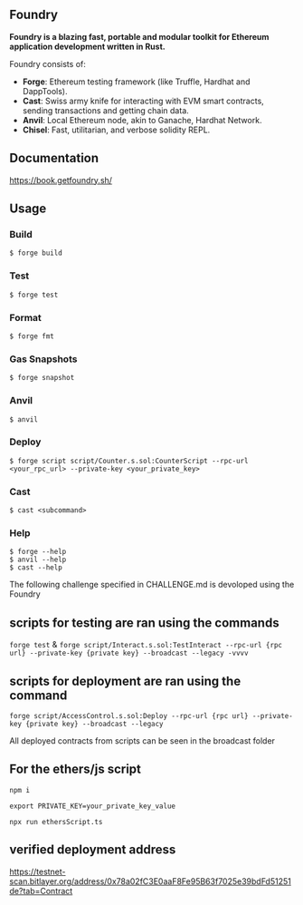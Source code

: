 ## Foundry

**Foundry is a blazing fast, portable and modular toolkit for Ethereum application development written in Rust.**

Foundry consists of:

-   **Forge**: Ethereum testing framework (like Truffle, Hardhat and DappTools).
-   **Cast**: Swiss army knife for interacting with EVM smart contracts, sending transactions and getting chain data.
-   **Anvil**: Local Ethereum node, akin to Ganache, Hardhat Network.
-   **Chisel**: Fast, utilitarian, and verbose solidity REPL.

## Documentation

https://book.getfoundry.sh/

## Usage

### Build

```shell
$ forge build
```

### Test

```shell
$ forge test
```

### Format

```shell
$ forge fmt
```

### Gas Snapshots

```shell
$ forge snapshot
```

### Anvil

```shell
$ anvil
```

### Deploy

```shell
$ forge script script/Counter.s.sol:CounterScript --rpc-url <your_rpc_url> --private-key <your_private_key>
```

### Cast

```shell
$ cast <subcommand>
```

### Help

```shell
$ forge --help
$ anvil --help
$ cast --help
```


The following challenge specified in CHALLENGE.md is devoloped using the Foundry

## scripts for testing are ran using the commands

`forge test` & `forge script/Interact.s.sol:TestInteract --rpc-url {rpc url} --private-key {private key} --broadcast --legacy -vvvv`

## scripts for deployment are ran using the command

`forge script/AccessControl.s.sol:Deploy --rpc-url {rpc url} --private-key {private key} --broadcast --legacy`

All deployed contracts from scripts can be seen in the broadcast folder


## For the ethers/js script

`npm i`

`export PRIVATE_KEY=your_private_key_value`

`npx run ethersScript.ts`


## verified deployment address

https://testnet-scan.bitlayer.org/address/0x78a02fC3E0aaF8Fe95B63f7025e39bdFd51251de?tab=Contract